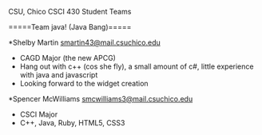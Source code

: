 CSU, Chico CSCI 430 Student Teams

=====Team java! (Java Bang)=====

*Shelby Martin
smartin43@mail.csuchico.edu
- CAGD Major (the new APCG)
- Hang out with c++ (cos she fly), a small amount of c#, little experience with java and javascript
- Looking forward to the widget creation

*Spencer McWilliams
smcwilliams3@mail.csuchico.edu
- CSCI Major
- C++, Java, Ruby, HTML5, CSS3
